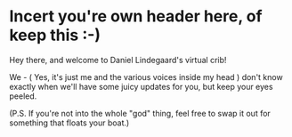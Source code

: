 # Incert you're own header here, of keep this :-)

Hey there, and welcome to Daniel Lindegaard's virtual crib!

We - ( Yes, it's just me and the various voices inside my head ) don't know exactly when we'll have some juicy updates for you, but keep your eyes peeled.

(P.S. If you're not into the whole "god" thing, feel free to swap it out for something that floats your boat.)
